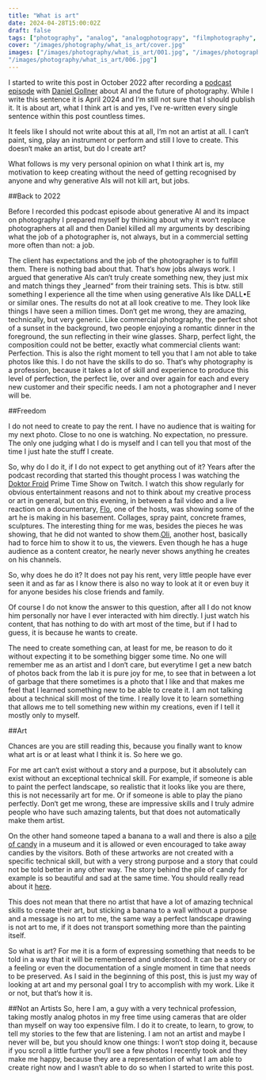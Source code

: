 ```yaml
---
title: "What is art"
date: 2024-04-28T15:00:02Z
draft: false
tags: ["photography", "analog", "analogphotograpy", "filmphotography", "style", "art", "blog", "opinion"]
cover: "/images/photography/what_is_art/cover.jpg"
images: ["/images/photography/what_is_art/001.jpg", "/images/photography/what_is_art/002.jpg", "/images/photography/what_is_art/003.jpg", "/images/photography/what_is_art/004.jpg", "/images/photography/what_is_art/005.jpg",
"/images/photography/what_is_art/006.jpg"]
---
```

I started to write this post in October 2022 after recording a [podcast episode](https://www.zischcast.com/fotografen-werden-durch-ai-generierte-bilder-ersetzt-ein-podcast-mit-analogfotograf-und-supernerd-bruno-hauzenberger/) with [Daniel Gollner](https://danielgollner.com/) about AI and the future of photography. While I write this sentence it is April 2024 and I‘m still not sure that I should publish it. It is about art, what I think art is and yes, I‘ve re-written every single sentence within this post countless times. 

It feels like I should not write about this at all, I‘m not an artist at all. I can‘t paint, sing, play an instrument or perform and still I love to create. This doesn‘t make an artist, but do I create art? 

What follows is my very personal opinion on what I think art is, my motivation to keep creating without the need of getting recognised by anyone and why generative AIs will not kill art, but jobs.

##Back to 2022

Before I recorded this podcast episode about generative AI and its impact on photography I prepared myself by thinking about why it won‘t replace photographers at all and then Daniel killed all my arguments by describing what the job of a photographer is, not always, but in a commercial setting more often than not: a job. 

The client has expectations and the job of the photographer is to fulfill them. There is nothing bad about that. That‘s how jobs always work. I argued that generative AIs can‘t truly create something new, they just mix and match things they „learned“ from their training sets. This is btw. still something I experience all the time when using generative AIs like DALL•E or similar ones. The results do not at all look creative to me. They look like things I have seen a million times. Don‘t get me wrong, they are amazing, technically, but very generic. Like commercial photography, the perfect shot of a sunset in the background, two people enjoying a romantic dinner in the foreground, the sun reflecting in their wine glasses. Sharp, perfect light, the composition could not be better, exactly what commercial clients want: Perfection.
This is also the right moment to tell you that I am not able to take photos like this. I do not have the skills to do so. That‘s why photography is a profession, because it takes a lot of skill and experience to produce this level of perfection, the perfect lie, over and over again for each and every new customer and their specific needs. I am not a photographer and I never will be.

##Freedom

I do not need to create to pay the rent. I have no audience that is waiting for my next photo. Close to no one is watching.  No expectation, no pressure. The only one judging what I do is myself and I can tell you that most of the time I just hate the stuff I create. 

So, why do I do it, if I do not expect to get anything out of it?
Years after the podcast recording that started this thought process I was watching the [Doktor Froid](https://www.twitch.tv/doktorfroid) Prime Time Show on Twitch. I watch this show regularly for obvious entertainment reasons and not to think about my creative process or art in general, but on this evening, in between a fail video and a live reaction on a documentary, [Flo](https://www.instagram.com/lefloid), one of the hosts, was showing some of the art he is making in his basement. Collages, spray paint, concrete frames, sculptures. The interesting thing for me was, besides the pieces he was showing, that he did not wanted to show them.[Oli](https://www.instagram.com/deolineoficial), another host, basically had to force him to show it to us, the viewers. Even though he has a huge audience as a content creator, he nearly never shows anything he creates on his channels.

So, why does he do it? It does not pay his rent, very little people have ever seen it and as far as I know there is also no way to look at it or even buy it for anyone besides his close friends and family. 

Of course I do not know the answer to this question, after all I do not know him personally nor have I ever interacted with him directly. I just watch his content, that has nothing to do with art most of the time, but if I had to guess, it is because he wants to create. 

The need to create something can, at least for me, be reason to do it without expecting it to be something bigger some time. No one will remember me as an artist and I don‘t care, but everytime I get a new batch of photos back from the lab it is pure joy for me, to see that in between a lot of garbage that there sometimes is a photo that I like and that makes me feel that I learned something new to be able to create it. I am not talking about a technical skill most of the time. I really love it to learn something that allows me to tell something new within my creations, even if I tell it mostly only to myself.

##Art

Chances are you are still reading this, because you finally want to know what art is or at least what I think it is. So here we go.

For me art can‘t exist without a story and a purpose, but it absolutely can exist without an exceptional technical skill. For example, if someone is able to paint the perfect landscape, so realistic that it looks like you are there, this is not necessarily art for me. Or if someone is able to play the piano perfectly. Don‘t get me wrong, these are impressive skills and I truly admire people who have such amazing talents, but that does not automatically make them artist.

On the other hand someone taped a banana to a wall and there is also a [pile of candy](https://www.instagram.com/deolineoficial) in a museum and it is allowed or even encouraged to take away candies by the visitors. Both of these artworks are not created with a specific technical skill, but with a very strong purpose and a story that could not be told better in any other way. The story behind the pile of candy for example is so beautiful and sad at the same time. You should really read about it [here](https://www.instagram.com/deolineoficial).

This does not mean that there no artist that have a lot of amazing technical skills to create their art, but sticking a banana to a wall without a purpose and a message is no art to me, the same way a perfect landscape drawing is not art to me, if it does not transport something more than the painting itself.

So what is art? For me it is a form of expressing something that needs to be told in a way that it will be remembered and understood. It can be a story or a feeling or even the documentation of a single moment in time that needs to be preserved.
As I said in the beginning of this post, this is just my way of looking at art and my personal goal I try to accomplish with my work. Like it or not, but that‘s how it is.

##Not an Artists
So, here I am, a guy with a very technical profession, taking mostly analog photos in my free time using cameras that are older than myself on way too expensive film. I do it to create, to learn, to grow, to tell my stories to the few that are listening. 
I am not an artist and maybe I never will be, but you should know one things: I won‘t stop doing it, because if you scroll a little further you‘ll see a few photos I recently took and they make me happy, because they are a representation of what I am able to create right now and I wasn‘t able to do so when I started to write this post.


